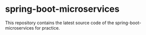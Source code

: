 # spring-boot-microservices
This repository contains the latest source code of the spring-boot-microservices for practice.
